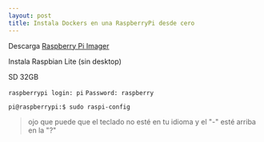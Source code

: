 ```yaml
---
layout: post
title: Instala Dockers en una RaspberryPi desde cero
---
```

Descarga [Raspberry Pi Imager](https://www.raspberrypi.org/downloads/)

Instala Raspbian Lite (sin desktop)

SD 32GB

`raspberrypi login: pi`
`Password: raspberry`

`pi@raspberrypi:$ sudo raspi-config`
>ojo que puede que el teclado no esté en tu idioma y el "-" esté arriba en la "?"
